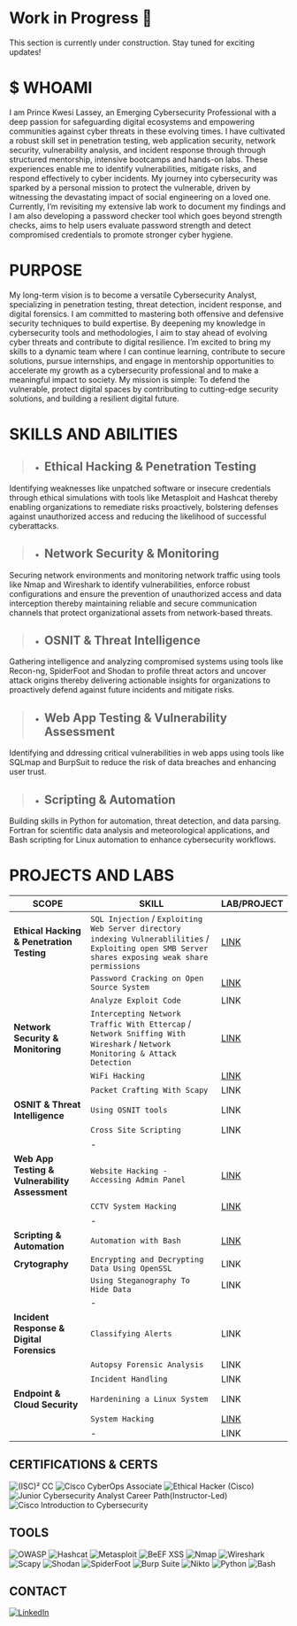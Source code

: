 # Work in Progress 🚧
This section is currently under construction. Stay tuned for exciting updates!

# $ WHOAMI
I am Prince Kwesi Lassey, an Emerging Cybersecurity Professional with a deep passion for safeguarding digital ecosystems and empowering communities against cyber threats in these evolving times. I have cultivated a robust skill set in penetration testing, web application security, network security, vulnerability analysis, and incident response through through structured mentorship, intensive bootcamps and hands-on labs. These experiences enable me to identify vulnerabilities, mitigate risks, and respond effectively to cyber incidents. My journey into cybersecurity was sparked by a personal mission to protect the vulnerable, driven by witnessing the devastating impact of social engineering on a loved one. Currently, I’m revisiting my extensive lab work to document my findings and I am also developing a password checker tool which goes beyond strength checks, aims to help users evaluate password strength and detect compromised credentials to promote stronger cyber hygiene.

# PURPOSE
My long-term vision is to become a versatile Cybersecurity Analyst, specializing in penetration testing, threat detection, incident response, and digital forensics. I am committed to mastering both offensive and defensive security techniques to build expertise. By deepening my knowledge in cybersecurity tools and methodologies, I aim to stay ahead of evolving cyber threats and contribute to digital resilience. I’m excited to bring my skills to a dynamic team where I can continue learning, contribute to secure solutions,  pursue internships, and engage in mentorship opportunities to accelerate my growth as a cybersecurity professional and to make a meaningful impact to society. My mission is simple: To defend the vulnerable, protect digital spaces by contributing to cutting-edge security solutions, and building a resilient digital future.

# SKILLS AND ABILITIES
> - ## Ethical Hacking & Penetration Testing
Identifying weaknesses like unpatched software or insecure credentials through ethical simulations with tools like Metasploit and Hashcat thereby enabling organizations to remediate risks proactively, bolstering defenses against unauthorized access and reducing the likelihood of successful cyberattacks.

> - ## Network Security & Monitoring
Securing network environments and monitoring network traffic using tools like Nmap and Wireshark to identify vulnerabilities, enforce robust configurations and ensure the prevention of unauthorized access and data interception thereby maintaining reliable and secure communication channels that protect organizational assets from network-based threats.

> - ## OSNIT & Threat Intelligence
Gathering intelligence and analyzing compromised systems using tools like Recon-ng, SpiderFoot and Shodan to profile threat actors and uncover attack origins thereby delivering actionable insights for organizations to proactively defend against future incidents and mitigate risks.

> - ## Web App Testing & Vulnerability Assessment
Identifying and ddressing critical vulnerabilities in web apps using tools like SQLmap and BurpSuit to reduce the risk of data breaches and enhancing user trust.

> - ## Scripting & Automation
Building skills in Python for automation, threat detection, and data parsing. Fortran for scientific  data analysis and meteorological applications, and Bash scripting for Linux automation to enhance cybersecurity workflows. 

# PROJECTS AND LABS

|**SCOPE**           | **SKILL**        | **LAB/PROJECT**| 
|----------------|-------------------------|-------------|
|**Ethical Hacking & Penetration Testing**| `SQL Injection` / `Exploiting Web Server directory indexing Vulnerablilities` / `Exploiting open SMB Server shares exposing weak share permissions` |[LINK](https://github.com/codelassey/cybersecurity-projects/blob/main/Ethical%20Hacking%20Project/README.md)|
|                                     | `Password Cracking on Open Source System` | [LINK](https://github.com/codelassey/open-source-password-cracking) |
|                                      |`Analyze Exploit Code`|LINK|
|**Network Security & Monitoring** | `Intercepting Network Traffic With Ettercap` / `Network Sniffing With Wireshark` / `Network Monitoring & Attack Detection`|[LINK](https://github.com/codelassey/network-attack-monitoring)|
|                                   | `WiFi Hacking` |[LINK](https://github.com/codelassey/wifi-hacking)|
|                                  | `Packet Crafting With Scapy` |LINK|
|**OSNIT & Threat Intelligence** |`Using OSNIT tools`| LINK |
|                                |`Cross Site Scripting`| LINK |
|                               | - | |
|**Web App Testing & Vulnerability Assessment** | `Website Hacking - Accessing Admin Panel` |[LINK](https://github.com/codelassey/admin-panel-sql-injection)|
|                                               | `CCTV System Hacking` | [LINK](https://github.com/codelassey/cctv-hacking)|
|                                               | - ||
|**Scripting & Automation** | `Automation with Bash` |[LINK](https://github.com/codelassey/scripts-and-tools)|
|**Crytography**| `Encrypting and Decrypting Data Using OpenSSL`|LINK|
|               | `Using Steganography To Hide Data` |LINK|
|               | - |                                 ||
|**Incident Response & Digital Forensics**| `Classifying Alerts`|LINK|
|                                         | `Autopsy Forensic Analysis`|LINK|
|                                         | `Incident Handling`|LINK|
|**Endpoint & Cloud Security**| `Hardenining a Linux System`|LINK|
|                             |`System Hacking`|[LINK](https://github.com/codelassey/vsftpd-backdoor-exploit)|
|                             | - |LINK|

## CERTIFICATIONS & CERTS
![(ISC)² CC](https://img.shields.io/badge/ISC2%20CC-In%20Progress-yellow?logo=isc2&style=for-the-badge)
![Cisco CyberOps Associate](https://img.shields.io/badge/Cisco%20CyberOps%20Associate-In%20Progress-yellow?logo=cisco&style=for-the-badge)
![Ethical Hacker (Cisco)](https://img.shields.io/badge/Ethical%20Hacker%20(Cisco)-Completed-orange?logo=cisco&style=for-the-badge)
![Junior Cybersecurity Analyst Career Path(Instructor-Led)](https://img.shields.io/badge/Junior%20Cybersecurity%20Analyst%20Career%20Path%20(Cisco)-Completed-blue?logo=cisco&style=for-the-badge)
![Cisco Introduction to Cybersecurity](https://img.shields.io/badge/Cisco%20Introduction%20to%20Cybersecurity-Completed-green?logo=cisco&style=for-the-badge)

## TOOLS
![OWASP](https://img.shields.io/badge/OWASP-OSINT%20Framework-green?logo=owasp&style=for-the-badge)
![Hashcat](https://img.shields.io/badge/Hashcat-Password%20Cracking-orange?logo=terminal&style=for-the-badge)
![Metasploit](https://img.shields.io/badge/Metasploit-Penetration%20Testing-purple?logo=metasploit&style=for-the-badge)
![BeEF XSS](https://img.shields.io/badge/BeEF%20XSS-Browser%20Exploitation-blue?logo=beef&style=for-the-badge)
![Nmap](https://img.shields.io/badge/Nmap-Network%20Scanning-green?logo=nmap&style=for-the-badge)
![Wireshark](https://img.shields.io/badge/Wireshark-Network%20Analysis-blue?logo=wireshark&style=for-the-badge)
![Scapy](https://img.shields.io/badge/Scapy-Packet%20Crafting-orange?logo=scipy&style=for-the-badge)
![Shodan](https://img.shields.io/badge/Shodan-OSINT%20Search-red?logo=shodan&style=for-the-badge)
![SpiderFoot](https://img.shields.io/badge/SpiderFoot-OSINT%20Automation-orange?logo=spiderfoot&style=for-the-badge)
![Burp Suite](https://img.shields.io/badge/Burp%20Suite-Web%20Testing-lightblue?logo=burp-suite&style=for-the-badge)
![Nikto](https://img.shields.io/badge/Nikto-Web%20Scanning-red?logo=tools&style=for-the-badge)
![Python](https://img.shields.io/badge/Python-Scripting%20&%20Automation-yellow?logo=python&style=for-the-badge)
![Bash](https://img.shields.io/badge/Bash-Scripting%20Automation-green?logo=terminal&style=for-the-badge)

## CONTACT 
[![LinkedIn](https://img.shields.io/badge/-LinkedIn-0077B5?logo=linkedin&logoColor=white&style=for-the-badge)](https://www.linkedin.com/in/prince-lassey-b90b80197/)
